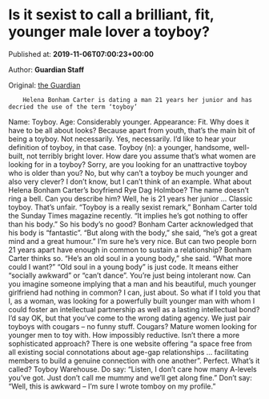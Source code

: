 
# Is it sexist to call a brilliant, fit, younger male lover a toyboy?

Published at: **2019-11-06T07:00:23+00:00**

Author: **Guardian Staff**

Original: [the Guardian](https://www.theguardian.com/lifeandstyle/shortcuts/2019/nov/06/sexist-toyboy-helena-bonham-carter-dating)


        Helena Bonham Carter is dating a man 21 years her junior and has decried the use of the term ‘toyboy’
      
Name: Toyboy.
Age: Considerably younger.
Appearance: Fit.
Why does it have to be all about looks? Because apart from youth, that’s the main bit of being a toyboy.
Not necessarily. Yes, necessarily.
I’d like to hear your definition of toyboy, in that case. Toyboy (n): a younger, handsome, well-built, not terribly bright lover.
How dare you assume that’s what women are looking for in a toyboy? Sorry, are you looking for an unattractive toyboy who is older than you?
No, but why can’t a toyboy be much younger and also very clever? I don’t know, but I can’t think of an example.
What about Helena Bonham Carter’s boyfriend Rye Dag Holmboe? The name doesn’t ring a bell. Can you describe him?
Well, he is 21 years her junior … Classic toyboy.
That’s unfair. “Toyboy is a really sexist remark,” Bonham Carter told the Sunday Times magazine recently. “It implies he’s got nothing to offer than his body.” So his body’s no good?
Bonham Carter acknowledged that his body is “fantastic”. “But along with the body,” she said, “he’s got a great mind and a great humour.” I’m sure he’s very nice. But can two people born 21 years apart have enough in common to sustain a relationship?
Bonham Carter thinks so. “He’s an old soul in a young body,” she said. “What more could I want?” “Old soul in a young body” is just code. It means either “socially awkward” or “can’t dance”.
You’re just being intolerant now. Can you imagine someone implying that a man and his beautiful, much younger girlfriend had nothing in common? I can, just about.
So what if I told you that I, as a woman, was looking for a powerfully built younger man with whom I could foster an intellectual partnership as well as a lasting intellectual bond? I’d say OK, but that you’ve come to the wrong dating agency. We just pair toyboys with cougars – no funny stuff.
Cougars? Mature women looking for younger men to toy with.
How impossibly reductive. Isn’t there a more sophisticated approach? There is one website offering “a space free from all existing social connotations about age-gap relationships … facilitating members to build a genuine connection with one another”.
Perfect. What’s it called? Toyboy Warehouse.
Do say: “Listen, I don’t care how many A-levels you’ve got. Just don’t call me mummy and we’ll get along fine.”
Don’t say: “Well, this is awkward – I’m sure I wrote tomboy on my profile.”
